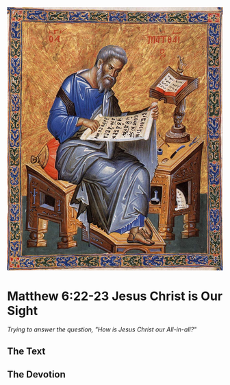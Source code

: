 <img class="intro-right" src="../images/art-matthew.jpg">

# Matthew 6:22-23 Jesus Christ is Our Sight

*Trying to answer the question, "How is Jesus Christ our All-in-all?"*

## The Text

## The Devotion